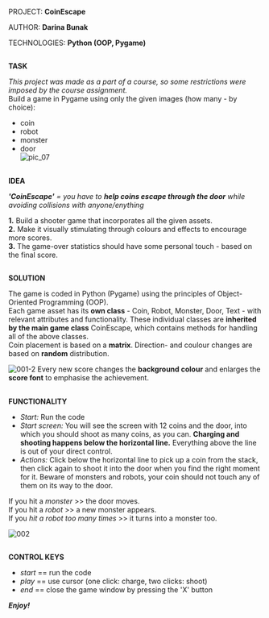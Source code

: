 PROJECT: **CoinEscape**  

AUTHOR: **Darina Bunak**  

TECHNOLOGIES: **Python (OOP, Pygame)**  

##  

**TASK**  

*This project was made as a part of a course, so some restrictions were imposed by the course assignment.*  
Build a game in Pygame using only the given images (how many - by choice):
* coin  
* robot
* monster
* door  
![pic_07](https://github.com/user-attachments/assets/81d92b10-c67a-4aaf-b078-08225e9f79cf)
##  

**IDEA**  

***'CoinEscape'** = you have to **help coins escape through the door** while avoiding collisions with anyone/enything*

**1.** Build a shooter game that incorporates all the given assets.   
**2.** Make it visually stimulating through colours and effects to encourage more scores.  
**3.** The game-over statistics should have some personal touch - based on the final score.  
##  

**SOLUTION**  

The game is coded in Python (Pygame) using the principles of Object-Oriented Programming (OOP).  
Each game asset has its **own class** - Coin, Robot, Monster, Door, Text - with relevant attributes and functionality.
These individual classes are **inherited by the main game class** CoinEscape, which contains methods
for handling all of the above classes.   
Coin placement is based on a **matrix**. Direction- and coulour changes are based on **random** distribution.  



![001-2](https://github.com/user-attachments/assets/d2040c21-3512-40d9-9708-7fce4312a8d2)
Every new score changes the **background colour** and enlarges the **score font** to emphasise the achievement.
##  

**FUNCTIONALITY**  

- *Start:* Run the code
- *Start screen:* You will see the screen with 12 coins and the door, into which you should shoot as many coins, as you can.
**Charging and shooting happens below the horizontal line.** Everything above the line is out of your direct control.
- *Actions:* Click below the horizontal line to pick up a coin from the stack, then click again to shoot it into the door
when you find the right moment for it. Beware of monsters and robots, your coin should not touch any of them on its way to the door.

If you hit a *monster* >> the door moves.  
If you hit a *robot* >> a new monster appears.  
If you *hit a robot too many times* >> it turns into a monster too.

![002](https://github.com/user-attachments/assets/4824accc-faeb-4e9e-b5be-5c9a84df4857)
##  

**CONTROL KEYS**

- *start* == run the code
- *play* == use cursor (one click: charge, two clicks: shoot)
- *end* == close the game window by pressing the 'X' button

***Enjoy!***
